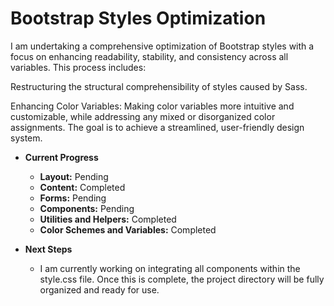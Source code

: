 # Bootstrap Styles Optimization

I am undertaking a comprehensive optimization of Bootstrap styles with a focus on enhancing readability, stability, and consistency across all variables. This process includes:

Restructuring the structural comprehensibility of styles caused by Sass.

Enhancing Color Variables: Making color variables more intuitive and customizable, while addressing any mixed or disorganized color assignments. The goal is to achieve a streamlined, user-friendly design system.

- **Current Progress**
  - **Layout:** Pending
  - **Content:** Completed
  - **Forms:** Pending
  - **Components:** Pending
  - **Utilities and Helpers:** Completed
  - **Color Schemes and Variables:** Completed

- **Next Steps**
  - I am currently working on integrating all components within the style.css file. Once this is complete, the project directory will be fully organized and ready for use.
